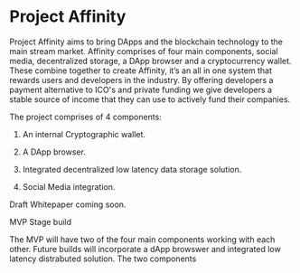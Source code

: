 # Project Affinity

Project Affinity aims to bring DApps and the blockchain technology to the main stream market. Affinity comprises of four main components, social media, decentralized storage, a DApp browser and a cryptocurrency wallet. These combine together to create Affinity, it’s an all in one system that rewards users and developers in the industry.
By offering developers a payment alternative to ICO's and private funding we give developers a stable source of income that they can use to actively fund their companies.

The project comprises of 4 components:

1. An internal Cryptographic wallet.

2. A DApp browser.

3. Integrated decentralized low latency data storage solution.

4. Social Media integration.


Draft Whitepaper coming soon.

MVP Stage build

The MVP will have two of the four main components working with each other. Future builds will incorporate a dApp browswer and integrated low latency distrabuted solution. The two components 
